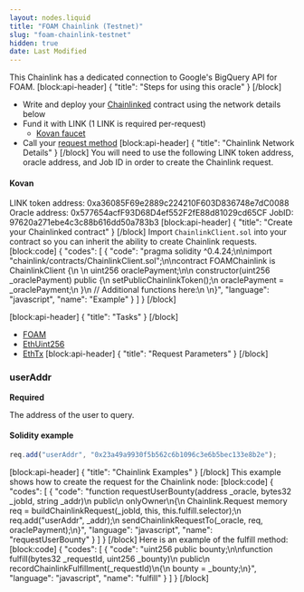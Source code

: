 ```yaml
---
layout: nodes.liquid
title: "FOAM Chainlink (Testnet)"
slug: "foam-chainlink-testnet"
hidden: true
date: Last Modified
---
```

This Chainlink has a dedicated connection to Google's BigQuery API for FOAM.
[block:api-header]
{
  "title": "Steps for using this oracle"
}
[/block]
- Write and deploy your [Chainlinked](doc:create-a-chainlinked-project)  contract using the network details below
- Fund it with LINK (1 LINK is required per-request)
  - <a href="https://kovan.chain.link/" target="_blank">Kovan faucet</a>
- Call your [request method](#section-chainlink-examples) 
[block:api-header]
{
  "title": "Chainlink Network Details"
}
[/block]
You will need to use the following LINK token address, oracle address, and Job ID in order to create the Chainlink request.

#### Kovan
LINK token address: 0xa36085F69e2889c224210F603D836748e7dC0088
Oracle address: 0x577654acfF93D68D4ef552F2fE88d81029cd65CF
JobID: 97620a271ebe4c3c88b616dd50a783b3
[block:api-header]
{
  "title": "Create your Chainlinked contract"
}
[/block]
Import `ChainlinkClient.sol` into your contract so you can inherit the ability to create Chainlink requests.
[block:code]
{
  "codes": [
    {
      "code": "pragma solidity ^0.4.24;\n\nimport \"chainlink/contracts/ChainlinkClient.sol\";\n\ncontract FOAMChainlink is ChainlinkClient {\n  \n  uint256 oraclePayment;\n\n  constructor(uint256 _oraclePayment) public {\n    setPublicChainlinkToken();\n    oraclePayment = _oraclePayment;\n  }\n  // Additional functions here:\n  \n}",
      "language": "javascript",
      "name": "Example"
    }
  ]
}
[/block]

[block:api-header]
{
  "title": "Tasks"
}
[/block]
- [FOAM](doc:external-adapters)
- [EthUint256](doc:adapters#section-ethuint256)
- [EthTx](doc:adapters#section-ethtx)
[block:api-header]
{
  "title": "Request Parameters"
}
[/block]
### userAddr

**Required**

The address of the user to query.

#### Solidity example

```javascript
req.add("userAddr", "0x23a49a9930f5b562c6b1096c3e6b5bec133e8b2e");
```
[block:api-header]
{
  "title": "Chainlink Examples"
}
[/block]
This example shows how to create the request for the Chainlink node:
[block:code]
{
  "codes": [
    {
      "code": "function requestUserBounty(address _oracle, bytes32 _jobId, string _addr)\n  public\n  onlyOwner\n{\n  Chainlink.Request memory req = buildChainlinkRequest(_jobId, this, this.fulfill.selector);\n  req.add(\"userAddr\", _addr);\n  sendChainlinkRequestTo(_oracle, req, oraclePayment);\n}",
      "language": "javascript",
      "name": "requestUserBounty"
    }
  ]
}
[/block]
Here is an example of the fulfill method:
[block:code]
{
  "codes": [
    {
      "code": "uint256 public bounty;\n\nfunction fulfill(bytes32 _requestId, uint256 _bounty)\n  public\n  recordChainlinkFulfillment(_requestId)\n{\n  bounty = _bounty;\n}",
      "language": "javascript",
      "name": "fulfill"
    }
  ]
}
[/block]